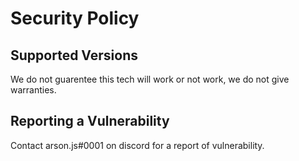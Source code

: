 # Security Policy

## Supported Versions

We do not guarentee this tech will work or not work, we do not give warranties.

## Reporting a Vulnerability

Contact arson.js#0001 on discord for a report of vulnerability. 
